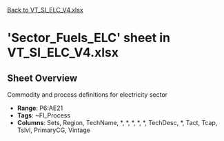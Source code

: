 [Back to VT_SI_ELC_V4.xlsx](README.md)

# 'Sector_Fuels_ELC' sheet in VT_SI_ELC_V4.xlsx

## Sheet Overview

Commodity and process definitions for electricity sector

- **Range**: P6:AE21
- **Tags**: ~FI_Process
- **Columns**: Sets, Region, TechName, *, *, *, *, *, TechDesc, *, Tact, Tcap, Tslvl, PrimaryCG, Vintage


